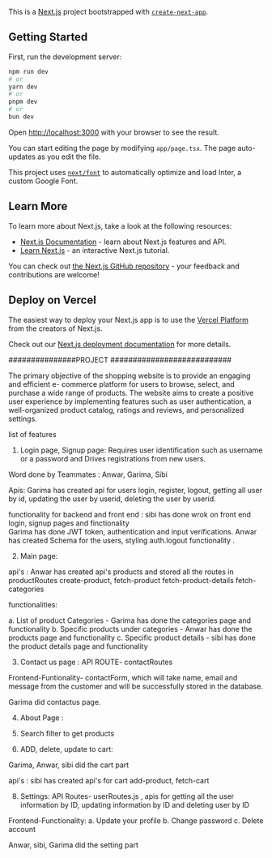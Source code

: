 This is a [Next.js](https://nextjs.org/) project bootstrapped with [`create-next-app`](https://github.com/vercel/next.js/tree/canary/packages/create-next-app).

## Getting Started

First, run the development server:

```bash
npm run dev
# or
yarn dev
# or
pnpm dev
# or
bun dev
```

Open [http://localhost:3000](http://localhost:3000) with your browser to see the result.

You can start editing the page by modifying `app/page.tsx`. The page auto-updates as you edit the file.

This project uses [`next/font`](https://nextjs.org/docs/basic-features/font-optimization) to automatically optimize and load Inter, a custom Google Font.

## Learn More

To learn more about Next.js, take a look at the following resources:

- [Next.js Documentation](https://nextjs.org/docs) - learn about Next.js features and API.
- [Learn Next.js](https://nextjs.org/learn) - an interactive Next.js tutorial.

You can check out [the Next.js GitHub repository](https://github.com/vercel/next.js/) - your feedback and contributions are welcome!

## Deploy on Vercel

The easiest way to deploy your Next.js app is to use the [Vercel Platform](https://vercel.com/new?utm_medium=default-template&filter=next.js&utm_source=create-next-app&utm_campaign=create-next-app-readme) from the creators of Next.js.

Check out our [Next.js deployment documentation](https://nextjs.org/docs/deployment) for more details.







###############PROJECT ###########################


The primary objective of the shopping website is to provide an engaging and efficient e-
commerce platform for users to browse, select, and purchase a wide range of products. The 
website aims to create a positive user experience by implementing features such as user 
authentication, a well-organized product catalog, ratings and reviews, and personalized settings.


list of features


1. Login page, Signup page: Requires user identification such as username or a password 
and Drives registrations from new users.

Word done by Teammates : 
Anwar, Garima, Sibi

Apis: 
        Garima has created api for users login, register, logout, getting all user by id, updating the user by userid, deleting the user by userid.

functionality for backend and front end : 
            sibi has done wrok on front end login, signup pages and finctionality  
            Garima has done JWT token, authentication and input verifications.
            Anwar has created Schema for the users, styling auth.logout functionality .

2. Main page: 

api's : Anwar has created api's products and stored all the routes in productRoutes
create-product,
fetch-product
fetch-product-details
fetch-categories


functionalities:           

a. List of product Categories  -  Garima has done the categories page and functionality 
b. Specific products under categories - Anwar has done the products page  and functionality
c. Specific product details - sibi has done the product details page and functionality


3. Contact us page : 
API ROUTE- contactRoutes

Frontend-Funtionality- contactForm, which will take name, email and message from the customer and will be successfully stored in the database.

Garima  did contactus page.
                  
4. About Page : 
              

5. Search filter to get products

                               
6. ADD, delete, update to cart: 

  Garima, Anwar, sibi did the cart part 

api's : sibi has created api's for cart
add-product,
fetch-cart

8. Settings:
API Routes- userRoutes.js , apis for getting all the user information by ID, updating information by ID and deleting user by ID

Frontend-Functionality:
a. Update your profile
b. Change password
c. Delete account

  Anwar, sibi, Garima did the setting part

